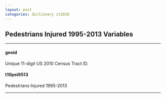 ```yaml
---
layout: post
categories: dictionary ct2010
---
```


## Pedestrians Injured 1995-2013 Variables

---

#### **geoid**
Unique 11-digit US 2010 Census Tract ID.


#### **t10pei9513**
Pedestrians Injured 1995-2013

---

